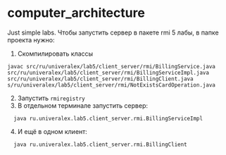 # computer_architecture
Just simple labs.
Чтобы запустить сервер в пакете rmi 5 лабы, в папке проекта нужно:
1.  Скомпилировать классы
```
javac src/ru/univeralex/lab5/client_server/rmi/BillingService.java src/ru/univeralex/lab5/client_server/rmi/BillingServiceImpl.java src/ru/univeralex/lab5/client_server/rmi/BillingClient.java s/ru/univeralex/lab5/client_server/rmi/NotExistsCardOperation.java
```
2.  Запустить `rmiregistry`
3.  В отдельном терминале запустить сервер:
```
  java ru.univeralex.lab5.client_server.rmi.BillingServiceImpl
  ```
4.  И ещё в одном клиент:
```
  java ru.univeralex.lab5.client_server.rmi.BillingClient
  ```

